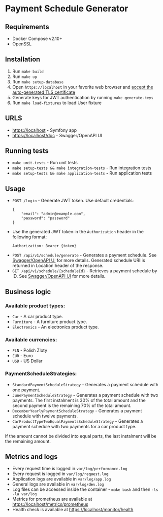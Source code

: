 # Payment Schedule Generator
## Requirements
- Docker Compose v2.10+
- OpenSSL

## Installation
1. Run `make build` 
2. Run `make up`
3. Run `make setup-database`
4. Open `https://localhost` in your favorite web browser and [accept the auto-generated TLS certificate](https://stackoverflow.com/a/15076602/1352334)
5. Generate keys for JWT authentication by running `make generate-keys`
6. Run `make load-fixtures` to load User fixture

## URLS
- [https://localhost](https://localhost) - Symfony app
- [https://localhost/doc](https://localhost/doc) - Swagger/OpenAPI UI

## Running tests
- `make unit-tests` - Run unit tests
- `make setup-tests && make integration-tests` - Run integration tests
- `make setup-tests && make application-tests` - Run application tests

## Usage
- `POST /login` - Generate JWT token. Use default credentials: 
    ```
    {
        "email": "admin@example.com",
        "password": "password"
    }
    ```
- Use the generated JWT token in the `Authorization` header in the following format:
    ```
    Authorization: Bearer {token}
    ```
- `POST /api/v1/schedule/generate` - Generates a payment schedule. See [Swagger/OpenAPI UI](https://localhost/doc) for more details.
    Generated schedule URI is returned in Location header of the response.
- `GET /api/v1/schedule/{scheduleId}` - Retrieves a payment schedule by ID. See [Swagger/OpenAPI UI](https://localhost/doc) for more details.

## Business logic

### Available product types:
- `Car` - A car product type.
- `Furniture` - A furniture product type.
- `Electronics` - An electronics product type.

### Available currencies:
- `PLN` - Polish Zloty
- `EUR` - Euro
- `USD` - US Dollar

### PaymentScheduleStrategies:
- `StandardPaymentScheduleStrategy` - Generates a payment schedule with one payment.
- `JunePaymentScheduleStrategy` - Generates a payment schedule with two payments. 
The first instalment is 30% of the total amount and the second payment is the remaining 70% of the total amount.
- `DecemberYearlyPaymentScheduleStrategy` - Generates a payment schedule with twelve payments. 
- `CarProductTypeTwoEqualPaymentsScheduleStrategy` - Generates a payment schedule with two payments for a car product type.

If the amount cannot be divided into equal parts, the last instalment will be the remaining amount.

## Metrics and logs
- Every request time is logged in `var/log/performance.log`
- Every request is logged in `var/log/request.log`
- Application logs are available in `var/log/app.log`
- General logs are available in `var/log/dev.log`
- Log files can be accessed inside the container - `make bash` and then `-ls -la var/log`
- Metrics for prometheus are available at [https://localhost/metrics/prometheus](https://localhost/metrics/prometheus)
- Health check is available at [https://localhost/monitor/health](https://localhost/monitor/health)
